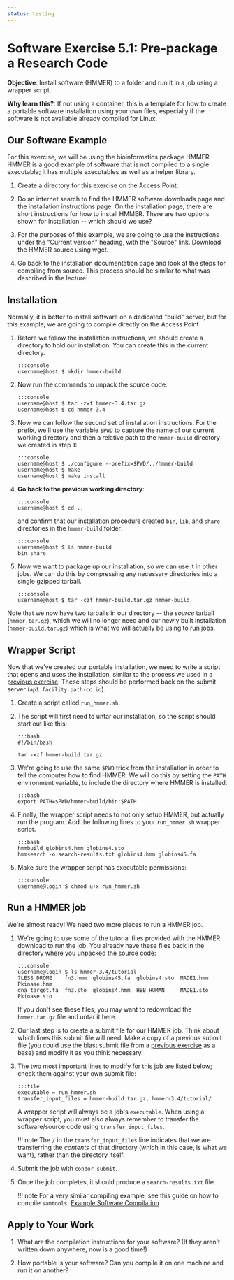 ```yaml
---
status: testing
---
```


<style type="text/css"> pre em { font-style: normal; background-color: yellow; } pre strong { font-style: normal; font-weight: bold; color: #008; } </style>

Software Exercise 5.1: Pre-package a Research Code
==========================================

**Objective**: Install software (HMMER) to a folder and run it in a job using a wrapper script. 

**Why learn this?**: If not using a container, this is a template for how to create 
a portable software installation using your own files, especially if the software 
is not available already compiled for Linux. 

Our Software Example
--------------------

For this exercise, we will be using the bioinformatics package HMMER. HMMER is a good example of software that is not compiled to a single executable; it has multiple executables as well as a helper library.

1.  Create a directory for this exercise on the Access Point. 

1.  Do an internet search to find the HMMER software downloads page and the 
installation instructions page. On the installation page, there are short instructions for how to install HMMER. There are two options shown for installation -- which should we use?

1. For the purposes of this example, we are going to use the instructions under the "Current version" heading, with the "Source" link. Download the HMMER source using wget.

1. Go back to the installation 
documentation page and look at the steps for compiling from source. This process 
should be similar to what was described in the lecture! 

Installation
------------

Normally, it is better to install software on a dedicated "build" server, but 
for this example, we are going to compile directly on the Access Point

1.  Before we follow the installation instructions, we should create a directory to hold our installation. You can create this in the current directory. 

		:::console
		username@host $ mkdir hmmer-build

1.  Now run the commands to unpack the source code: 

        :::console
		username@host $ tar -zxf hmmer-3.4.tar.gz
		username@host $ cd hmmer-3.4

1.  Now we can follow the second set of installation instructions. For the prefix, we'll use the variable `$PWD` to capture the name of our current working directory and then a relative path to the `hmmer-build` directory we created in step 1: 

		:::console
		username@host $ ./configure --prefix=$PWD/../hmmer-build
		username@host $ make
		username@host $ make install

1.  **Go back to the previous working directory**: 

		:::console
		username@host $ cd ..

	and confirm that our installation procedure created `bin`,  `lib`, and `share` directories in the `hmmer-build` folder: 

		:::console
		username@host $ ls hmmer-build
		bin share

1.  Now we want to package up our installation, so we can use it in other jobs. We can do this by compressing any necessary directories into a single gzipped tarball. 

		:::console
		username@host $ tar -czf hmmer-build.tar.gz hmmer-build

Note that we now have two tarballs in our directory -- the *source* tarball (`hmmer.tar.gz`), which we will no longer need and our newly built installation (`hmmer-build.tar.gz`) which is what we will actually be using to run jobs.

Wrapper Script
--------------

Now that we've created our portable installation, we need to write a script that opens and uses the installation, similar to the process we used in a [previous exercise](part4-ex2-wrapper.md). These steps should be performed back on the submit server (`ap1.facility.path-cc.io`).

1. Create a script called `run_hmmer.sh`. 

1.  The script will first need to untar our installation, so the script should start out like this:  

		:::bash
		#!/bin/bash

		tar -xzf hmmer-build.tar.gz

1.  We're going to use the same `$PWD` trick from the installation in order to tell the computer how to find HMMER. We will do this by setting the `PATH` environment variable, to include the directory where HMMER is installed: 

		:::bash
		export PATH=$PWD/hmmer-build/bin:$PATH

1.  Finally, the wrapper script needs to not only setup HMMER, but actually run the program. Add the following lines to your `run_hmmer.sh` wrapper script. 

        :::bash
		hmmbuild globins4.hmm globins4.sto
		hmmsearch -o search-results.txt globins4.hmm globins45.fa 

1.  Make sure the wrapper script has executable permissions: 

		:::console
		username@login $ chmod u+x run_hmmer.sh


Run a HMMER job
-------------------

We're almost ready! We need two more pieces to run a HMMER job.

1.  We're going to use some of the tutorial files provided with the HMMER download to 
run the job. You already have these files back in the directory where you unpacked the source code:

		:::console
		username@login $ ls hmmer-3.4/tutorial
		7LESS_DROME    fn3.hmm  globins45.fa  globins4.sto  MADE1.hmm  Pkinase.hmm
		dna_target.fa  fn3.sto  globins4.hmm  HBB_HUMAN     MADE1.sto  Pkinase.sto

	If you don't see these files, you may want to redownload the `hmmer.tar.gz` file and untar it here.

1.  Our last step is to create a submit file for our HMMER job. Think about which lines this submit file will need. Make a copy of a previous submit file (you could use the blast submit file from a [previous exercise](part4-ex2-wrapper.md) as a base) and modify it as you think necessary.

1.  The two most important lines to modify for this job are listed below; check them against your own submit file: 

        :::file
        executable = run_hmmer.sh
        transfer_input_files = hmmer-build.tar.gz, hmmer-3.4/tutorial/

    A wrapper script will always be a job's `executable`.
    When using a wrapper script, you must also always remember to transfer the software/source code using
    `transfer_input_files`.

    !!! note
        The `/` in the `transfer_input_files` line indicates that we are transferring the *contents* of that directory (which in this case, is what we want), rather than the directory itself.

1.  Submit the job with `condor_submit`.

1.  Once the job completes, it should produce a `search-results.txt` file.

	!!! note
		For a very similar compiling example, see this guide on how to 
		compile `samtools`: [Example Software Compilation](https://portal.osg-htc.org/documentation/htc_workloads/using_software/example-compilation/)

Apply to Your Work
------------------

1. What are the compilation instructions for your software? (If they aren't written down anywhere, now is a good time!)

1. How portable is your software? Can you compile it on one machine and run it on another?
